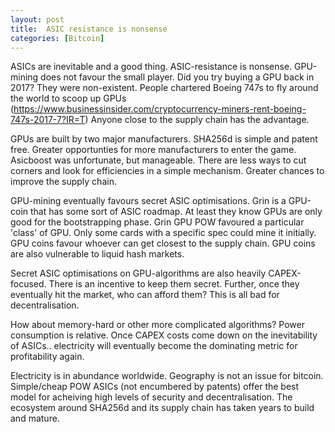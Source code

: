 ```yaml
---
layout: post
title:  ASIC resistance is nonsense
categories: [Bitcoin]
---
```


ASICs are inevitable and a good thing. ASIC-resistance is nonsense. GPU-mining does not favour the small player. Did you try buying a GPU back in 2017? They were non-existent. People chartered Boeing 747s to fly around the world to scoop up GPUs (https://www.businessinsider.com/cryptocurrency-miners-rent-boeing-747s-2017-7?IR=T) Anyone close to the supply chain has the advantage.

GPUs are built by two major manufacturers. SHA256d is simple and patent free. Greater opportunties for more manufacturers to enter the game. Asicboost was unfortunate, but manageable. There are less ways to cut corners and look for efficiencies in a simple mechanism. Greater chances to improve the supply chain.

GPU-mining eventually favours secret ASIC optimisations. Grin is a GPU-coin that has some sort of ASIC roadmap. At least they know GPUs are only good for the bootstrapping phase. Grin GPU POW favoured a particular 'class' of GPU. Only some cards with a specific spec could mine it initially. GPU coins favour whoever can get closest to the supply chain. GPU coins are also vulnerable to liquid hash markets.

Secret ASIC optimisations on GPU-algorithms are also heavily CAPEX-focused. There is an incentive to keep them secret. Further, once they eventually hit the market, who can afford them? This is all bad for decentralisation.

How about memory-hard or other more complicated algorithms? Power consumption is relative. Once CAPEX costs come down on the inevitability of ASICs.. electricity will eventually become the dominating metric for profitability again.

Electricity is in abundance worldwide. Geography is not an issue for bitcoin. Simple/cheap POW ASICs (not encumbered by patents) offer the best model for acheiving high levels of security and decentralisation. The ecosystem around SHA256d and its supply chain has taken years to build and mature.
